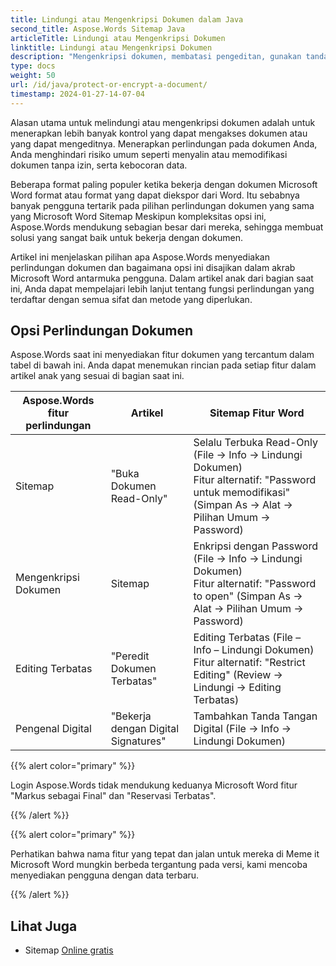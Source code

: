 ```yaml
---
title: Lindungi atau Mengenkripsi Dokumen dalam Java
second_title: Aspose.Words Sitemap Java
articleTitle: Lindungi atau Mengenkripsi Dokumen
linktitle: Lindungi atau Mengenkripsi Dokumen
description: "Mengenkripsi dokumen, membatasi pengeditan, gunakan tanda tangan digital untuk perlindungan dokumen. Aspose.Words mendukung sebagian besar Opsi perlindungan kata menggunakan JavaSitemap"
type: docs
weight: 50
url: /id/java/protect-or-encrypt-a-document/
timestamp: 2024-01-27-14-07-04
---
```


Alasan utama untuk melindungi atau mengenkripsi dokumen adalah untuk menerapkan lebih banyak kontrol yang dapat mengakses dokumen atau yang dapat mengeditnya. Menerapkan perlindungan pada dokumen Anda, Anda menghindari risiko umum seperti menyalin atau memodifikasi dokumen tanpa izin, serta kebocoran data.

Beberapa format paling populer ketika bekerja dengan dokumen Microsoft Word format atau format yang dapat diekspor dari Word. Itu sebabnya banyak pengguna tertarik pada pilihan perlindungan dokumen yang sama yang Microsoft Word Sitemap Meskipun kompleksitas opsi ini, Aspose.Words mendukung sebagian besar dari mereka, sehingga membuat solusi yang sangat baik untuk bekerja dengan dokumen.

Artikel ini menjelaskan pilihan apa Aspose.Words menyediakan perlindungan dokumen dan bagaimana opsi ini disajikan dalam akrab Microsoft Word antarmuka pengguna. Dalam artikel anak dari bagian saat ini, Anda dapat mempelajari lebih lanjut tentang fungsi perlindungan yang terdaftar dengan semua sifat dan metode yang diperlukan.

## Opsi Perlindungan Dokumen

Aspose.Words saat ini menyediakan fitur dokumen yang tercantum dalam tabel di bawah ini. Anda dapat menemukan rincian pada setiap fitur dalam artikel anak yang sesuai di bagian saat ini.

|  Aspose.Words fitur perlindungan |  Artikel |  Sitemap Fitur Word |
|  -------------------------------  |  ------------------------------  |  ------------------------------------------------------------  |
|  Sitemap |  "Buka Dokumen Read-Only" |  Selalu Terbuka Read-Only (File → Info → Lindungi Dokumen)<br/>Fitur alternatif: "Password untuk memodifikasi" (Simpan As → Alat → Pilihan Umum → Password) |
|  Mengenkripsi Dokumen |  Sitemap |  Enkripsi dengan Password (File → Info → Lindungi Dokumen)<br/>Fitur alternatif: "Password to open" (Simpan As → Alat → Pilihan Umum → Password) |
|  Editing Terbatas |  "Peredit Dokumen Terbatas" |  Editing Terbatas (File – Info – Lindungi Dokumen)<br/>Fitur alternatif: "Restrict Editing" (Review → Lindungi → Editing Terbatas) |
|  Pengenal Digital |  "Bekerja dengan Digital Signatures" |  Tambahkan Tanda Tangan Digital (File → Info → Lindungi Dokumen) |

{{% alert color="primary" %}}

Login Aspose.Words tidak mendukung keduanya Microsoft Word fitur "Markus sebagai Final" dan "Reservasi Terbatas".

{{% /alert %}}

{{% alert color="primary" %}}

Perhatikan bahwa nama fitur yang tepat dan jalan untuk mereka di Meme it Microsoft Word mungkin berbeda tergantung pada versi, kami mencoba menyediakan pengguna dengan data terbaru.

{{% /alert %}}

## Lihat Juga

* Sitemap [Online gratis](https://products.aspose.app/words/unlock)
